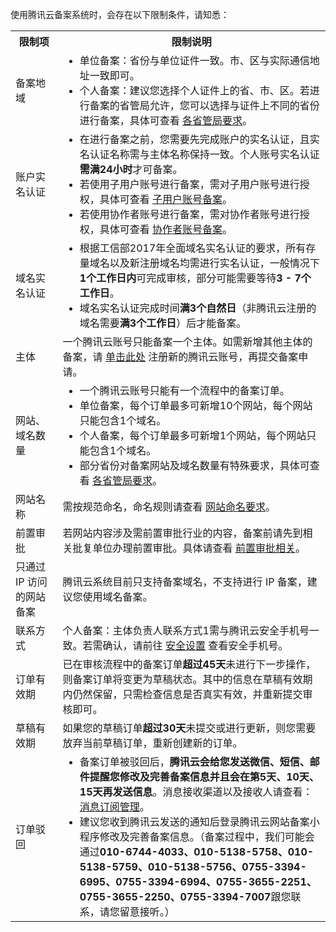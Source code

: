 使用腾讯云备案系统时，会存在以下限制条件，请知悉：

<table>
<tr>
<th width="15%">限制项</th>
<th>限制说明</th>
</tr>
<tr>
<td>备案地域</td>
<td><ul style="margin: 0;"><li>单位备案：省份与单位证件一致。市、区与实际通信地址一致即可。</li><li>个人备案：建议您选择个人证件上的省、市、区。若进行备案的省管局允许，您可以选择与证件上不同的省份进行备案，具体可查看 <a href="https://cloud.tencent.com/document/product/243/3474">各省管局要求</a>。</li></ul></td>
</tr>
<tr>
<td>账户实名认证</td>
<td><ul style="margin: 0;"><li>在进行备案之前，您需要先完成账户的实名认证，且实名认证名称需与主体名称保持一致。个人账号实名认证<strong>需满24小时</strong>才可备案。</li><li>若使用子用户账号进行备案，需对子用户账号进行授权，具体可查看 <a href="https://cloud.tencent.com/document/product/243/60787">子用户账号备案</a>。</li><li>若使用协作者账号进行备案，需对协作者账号进行授权，具体可查看 <a href="https://cloud.tencent.com/document/product/243/60591">协作者账号备案</a>。</li></ul></td>
</tr>
<tr>
<td>域名实名认证</td>
<td><ul style="margin: 0;"><li>根据工信部2017年全面域名实名认证的要求，所有存量域名以及新注册域名均需进行实名认证，一般情况下<strong>1个工作日内</strong>可完成审核，部分可能需要等待<strong>3 - 7个工作日</strong>。
</li><li>域名实名认证完成时间<strong>满3个自然日</strong>（非腾讯云注册的域名需要<strong>满3个工作日</strong>）后才能备案。 </li></ul> 
</td>
</tr>
<tr>
<td>主体</td>
<td>一个腾讯云账号只能备案一个主体。如需新增其他主体的备案，请 <a href="https://cloud.tencent.com/register">单击此处</a> 注册新的腾讯云账号，再提交备案申请。</td>
</tr>
<tr>
<td>网站、域名数量</td>
<td><ul style="margin: 0;"><li>一个腾讯云账号只能有一个流程中的备案订单。</li><li>单位备案，每个订单最多可新增10个网站，每个网站只能包含1个域名。</li><li>个人备案，每个订单最多可新增1个网站，每个网站只能包含1个域名。</li><li>部分省份对备案网站及域名数量有特殊要求，具体可查看 <a href="https://cloud.tencent.com/document/product/243/3474">各省管局要求</a>。</li></ul></td>
</tr>
<tr>
<td>网站名称</td>
<td>需按规范命名，命名规则请查看 <a href="https://cloud.tencent.com/document/product/243/11740">网站命名要求</a>。</td>
</tr>
<tr>
<td>前置审批</td>
<td>若网站内容涉及需前置审批行业的内容，备案前请先到相关批复单位办理前置审批。具体请查看 <a href="https://cloud.tencent.com/document/product/243/36185">前置审批相关</a>。</td>
</tr>
<tr>
<td>只通过 IP 访问的网站备案</td>
<td>腾讯云系统目前只支持备案域名，不支持进行 IP 备案，建议您使用域名备案。</td>
</tr>
<tr>
<td>联系方式 </td>
<td>个人备案：主体负责人联系方式1需与腾讯云安全手机号一致。若需确认，请前往 <a href="https://console.cloud.tencent.com/developer/security">安全设置</a> 查看安全手机号。</td>
</tr>
<tr>
<td>订单有效期</td>
<td>已在审核流程中的备案订单<strong>超过45天</strong>未进行下一步操作，则备案订单将变更为草稿状态。其中的信息在草稿有效期内仍然保留，只需检查信息是否真实有效，并重新提交审核即可。</td>
</tr>
<tr>
<td>草稿有效期</td>
<td>如果您的草稿订单<strong>超过30天</strong>未提交或进行更新，则您需要放弃当前草稿订单，重新创建新的订单。</td>
</tr>
</tr>
<tr>
<td>订单驳回</td>
<td><ul style="margin: 0;"><li>备案订单被驳回后，<b>腾讯云会给您发送微信、短信、邮件提醒您修改及完善备案信息并且会在第5天、10天、15天再发送信息</b>。消息接收渠道以及接收人请查看：<a href="https://cloud.tencent.com/document/product/1263/46205">消息订阅管理</a>。</li><li>
建议您收到腾讯云发送的通知后登录腾讯云网站备案小程序修改及完善备案信息。（备案过程中，我们可能会通过<b>010-6744-4033、010-5138-5758、010-5138-5759、010-5138-5756、0755-3394-6995、0755-3394-6994、0755-3655-2251、0755-3655-2250、0755-3394-7007</b>跟您联系，请您留意接听。）</li></ul></td>
</tr>
</table>
